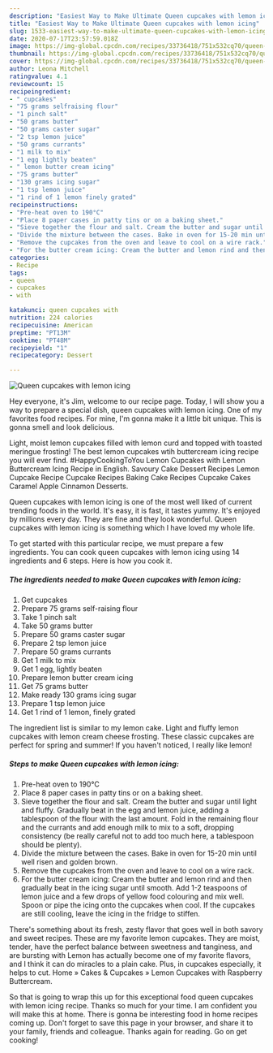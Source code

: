 ```yaml
---
description: "Easiest Way to Make Ultimate Queen cupcakes with lemon icing"
title: "Easiest Way to Make Ultimate Queen cupcakes with lemon icing"
slug: 1533-easiest-way-to-make-ultimate-queen-cupcakes-with-lemon-icing
date: 2020-07-17T23:57:59.018Z
image: https://img-global.cpcdn.com/recipes/33736418/751x532cq70/queen-cupcakes-with-lemon-icing-recipe-main-photo.jpg
thumbnail: https://img-global.cpcdn.com/recipes/33736418/751x532cq70/queen-cupcakes-with-lemon-icing-recipe-main-photo.jpg
cover: https://img-global.cpcdn.com/recipes/33736418/751x532cq70/queen-cupcakes-with-lemon-icing-recipe-main-photo.jpg
author: Leona Mitchell
ratingvalue: 4.1
reviewcount: 15
recipeingredient:
- " cupcakes"
- "75 grams selfraising flour"
- "1 pinch salt"
- "50 grams butter"
- "50 grams caster sugar"
- "2 tsp lemon juice"
- "50 grams currants"
- "1 milk to mix"
- "1 egg lightly beaten"
- " lemon butter cream icing"
- "75 grams butter"
- "130 grams icing sugar"
- "1 tsp lemon juice"
- "1 rind of 1 lemon finely grated"
recipeinstructions:
- "Pre-heat oven to 190°C"
- "Place 8 paper cases in patty tins or on a baking sheet."
- "Sieve together the flour and salt. Cream the butter and sugar until light and fluffy. Gradually beat in the egg and lemon juice, adding a tablespoon of the flour with the last amount. Fold in the remaining flour and the currants and add enough milk to mix to a soft, dropping consistency (be really careful not to add too much here, a tablespoon should be plenty)."
- "Divide the mixture between the cases. Bake in oven for 15-20 min until well risen and golden brown."
- "Remove the cupcakes from the oven and leave to cool on a wire rack."
- "For the butter cream icing: Cream the butter and lemon rind and then gradually beat in the icing sugar until smooth. Add 1-2 teaspoons of lemon juice and a few drops of yellow food colouring and mix well. Spoon or pipe the icing onto the cupcakes when cool. If the cupcakes are still cooling, leave the icing in the fridge to stiffen."
categories:
- Recipe
tags:
- queen
- cupcakes
- with

katakunci: queen cupcakes with 
nutrition: 224 calories
recipecuisine: American
preptime: "PT13M"
cooktime: "PT48M"
recipeyield: "1"
recipecategory: Dessert

---
```



![Queen cupcakes with lemon icing](https://img-global.cpcdn.com/recipes/33736418/751x532cq70/queen-cupcakes-with-lemon-icing-recipe-main-photo.jpg)

Hey everyone, it's Jim, welcome to our recipe page. Today, I will show you a way to prepare a special dish, queen cupcakes with lemon icing. One of my favorites food recipes. For mine, I'm gonna make it a little bit unique. This is gonna smell and look delicious.

Light, moist lemon cupcakes filled with lemon curd and topped with toasted meringue frosting! The best lemon cupcakes wtih buttercream icing recipe you will ever find. #HappyCookingToYou Lemon Cupcakes with Lemon Buttercream Icing Recipe in English. Savoury Cake Dessert Recipes Lemon Cupcake Recipe Cupcake Recipes Baking Cake Recipes Cupcake Cakes Caramel Apple Cinnamon Desserts.

Queen cupcakes with lemon icing is one of the most well liked of current trending foods in the world. It's easy, it is fast, it tastes yummy. It's enjoyed by millions every day. They are fine and they look wonderful. Queen cupcakes with lemon icing is something which I have loved my whole life.


To get started with this particular recipe, we must prepare a few ingredients. You can cook queen cupcakes with lemon icing using 14 ingredients and 6 steps. Here is how you cook it.

<!--inarticleads1-->

##### The ingredients needed to make Queen cupcakes with lemon icing:

1. Get  cupcakes
1. Prepare 75 grams self-raising flour
1. Take 1 pinch salt
1. Take 50 grams butter
1. Prepare 50 grams caster sugar
1. Prepare 2 tsp lemon juice
1. Prepare 50 grams currants
1. Get 1 milk to mix
1. Get 1 egg, lightly beaten
1. Prepare  lemon butter cream icing
1. Get 75 grams butter
1. Make ready 130 grams icing sugar
1. Prepare 1 tsp lemon juice
1. Get 1 rind of 1 lemon, finely grated


The ingredient list is similar to my lemon cake. Light and fluffy lemon cupcakes with lemon cream cheese frosting. These classic cupcakes are perfect for spring and summer! If you haven&#39;t noticed, I really like lemon! 

<!--inarticleads2-->

##### Steps to make Queen cupcakes with lemon icing:

1. Pre-heat oven to 190°C
1. Place 8 paper cases in patty tins or on a baking sheet.
1. Sieve together the flour and salt. Cream the butter and sugar until light and fluffy. Gradually beat in the egg and lemon juice, adding a tablespoon of the flour with the last amount. Fold in the remaining flour and the currants and add enough milk to mix to a soft, dropping consistency (be really careful not to add too much here, a tablespoon should be plenty).
1. Divide the mixture between the cases. Bake in oven for 15-20 min until well risen and golden brown.
1. Remove the cupcakes from the oven and leave to cool on a wire rack.
1. For the butter cream icing: Cream the butter and lemon rind and then gradually beat in the icing sugar until smooth. Add 1-2 teaspoons of lemon juice and a few drops of yellow food colouring and mix well. Spoon or pipe the icing onto the cupcakes when cool. If the cupcakes are still cooling, leave the icing in the fridge to stiffen.


There&#39;s something about its fresh, zesty flavor that goes well in both savory and sweet recipes. These are my favorite lemon cupcakes. They are moist, tender, have the perfect balance between sweetness and tanginess, and are bursting with Lemon has actually become one of my favorite flavors, and I think it can do miracles to a plain cake. Plus, in cupcakes especially, it helps to cut. Home » Cakes &amp; Cupcakes » Lemon Cupcakes with Raspberry Buttercream. 

So that is going to wrap this up for this exceptional food queen cupcakes with lemon icing recipe. Thanks so much for your time. I am confident you will make this at home. There is gonna be interesting food in home recipes coming up. Don't forget to save this page in your browser, and share it to your family, friends and colleague. Thanks again for reading. Go on get cooking!
